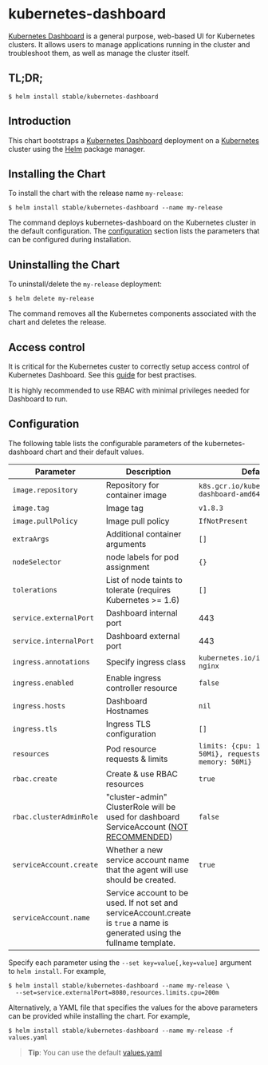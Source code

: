 # kubernetes-dashboard

[Kubernetes Dashboard](https://github.com/kubernetes/dashboard) is a general purpose, web-based UI for Kubernetes clusters. It allows users to manage applications running in the cluster and troubleshoot them, as well as manage the cluster itself.


## TL;DR;

```console
$ helm install stable/kubernetes-dashboard
```

## Introduction

This chart bootstraps a [Kubernetes Dashboard](https://github.com/kubernetes/dashboard) deployment on a [Kubernetes](http://kubernetes.io) cluster using the [Helm](https://helm.sh) package manager.

## Installing the Chart

To install the chart with the release name `my-release`:

```console
$ helm install stable/kubernetes-dashboard --name my-release
```

The command deploys kubernetes-dashboard on the Kubernetes cluster in the default configuration. The [configuration](#configuration) section lists the parameters that can be configured during installation.

## Uninstalling the Chart

To uninstall/delete the `my-release` deployment:

```console
$ helm delete my-release
```

The command removes all the Kubernetes components associated with the chart and deletes the release.

## Access control
It is critical for the Kubernetes custer to correctly setup access control of Kubernetes Dashboard. See this [guide](https://github.com/kubernetes/dashboard/wiki/Access-control) for best practises.

It is highly recommended to use RBAC with minimal privileges needed for Dashboard to run.  

## Configuration

The following table lists the configurable parameters of the kubernetes-dashboard chart and their default values.

| Parameter                 | Description                                                                                                                 | Default                                                                  |
|---------------------------|-----------------------------------------------------------------------------------------------------------------------------|--------------------------------------------------------------------------|
| `image.repository`        | Repository for container image                                                                                              | `k8s.gcr.io/kubernetes-dashboard-amd64`                                  |
| `image.tag`               | Image tag                                                                                                                   | `v1.8.3`                                                                 |
| `image.pullPolicy`        | Image pull policy                                                                                                           | `IfNotPresent`                                                           |
| `extraArgs`               | Additional container arguments                                                                                              | `[]`                                                                     |
| `nodeSelector`            | node labels for pod assignment                                                                                              | `{}`                                                                     |
| `tolerations`             | List of node taints to tolerate (requires Kubernetes >= 1.6)                                                                | `[]`                                                                     |
| `service.externalPort`    | Dashboard internal port                                                                                                     | 443                                                                      |
| `service.internalPort`    | Dashboard external port                                                                                                     | 443                                                                      |
| `ingress.annotations`     | Specify ingress class                                                                                                       | `kubernetes.io/ingress.class: nginx`                                     |
| `ingress.enabled`         | Enable ingress controller resource                                                                                          | `false`                                                                  |
| `ingress.hosts`           | Dashboard Hostnames                                                                                                         | `nil`                                                                    |
| `ingress.tls`             | Ingress TLS configuration                                                                                                   | `[]`                                                                     |
| `resources`               | Pod resource requests & limits                                                                                              | `limits: {cpu: 100m, memory: 50Mi}, requests: {cpu: 100m, memory: 50Mi}` |
| `rbac.create`             | Create & use RBAC resources                                                                                                 | `true`                                                                   |
| `rbac.clusterAdminRole`   | "cluster-admin" ClusterRole will be used for dashboard ServiceAccount ([NOT RECOMMENDED](#access-control))                  | `false`                                                                  |
| `serviceAccount.create`   | Whether a new service account name that the agent will use should be created.                                               | `true`                                                                   |
| `serviceAccount.name`     | Service account to be used. If not set and serviceAccount.create is `true` a name is generated using the fullname template. |                                                                          |

Specify each parameter using the `--set key=value[,key=value]` argument to `helm install`. For example,

```console
$ helm install stable/kubernetes-dashboard --name my-release \
  --set=service.externalPort=8080,resources.limits.cpu=200m
```

Alternatively, a YAML file that specifies the values for the above parameters can be provided while installing the chart. For example,

```console
$ helm install stable/kubernetes-dashboard --name my-release -f values.yaml
```

> **Tip**: You can use the default [values.yaml](values.yaml)

